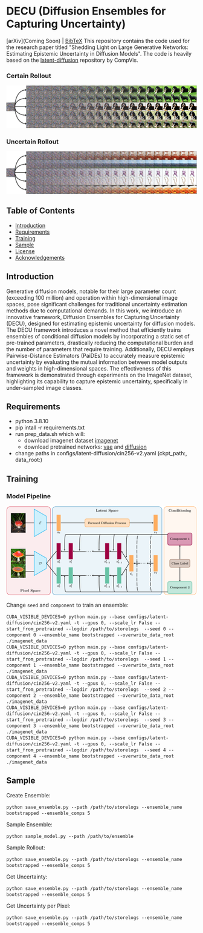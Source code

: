 # DECU (Diffusion Ensembles for Capturing Uncertainty)
[arXiv](Coming Soon) | [BibTeX](#bibtex)
This repository contains the code used for the research paper titled "Shedding Light on Large Generative Networks:
Estimating Epistemic Uncertainty in Diffusion Models". The code is heavily based on the [latent-diffusion](https://github.com/CompVis/latent-diffusion) repository by CompVis.

### Certain Rollout
<p align="center">
<img src=assets/certain_rollout.png />
</p>

### Uncertain Rollout
<p align="center">
<img src=assets/uncertain_rollout.png />
</p>


## Table of Contents

- [Introduction](#introduction)
- [Requirements](#requirements)
- [Training](#training)
- [Sample](#sample)
- [License](#license)
- [Acknowledgements](#acknowledgements)

## Introduction

Generative diffusion models, notable for their large parameter count (exceeding 100 million) and operation within high-dimensional image spaces, pose significant challenges for traditional uncertainty estimation methods due to computational demands. In this work, we introduce an innovative framework, Diffusion Ensembles for Capturing Uncertainty (DECU), designed for estimating epistemic uncertainty for diffusion models. The DECU framework introduces a novel method that efficiently trains ensembles of conditional diffusion models by incorporating a static set of pre-trained parameters, drastically reducing the computational burden and the number of parameters that require training. Additionally, DECU employs Pairwise-Distance Estimators (PaiDEs) to accurately measure epistemic uncertainty by evaluating the mutual information between model outputs and weights in high-dimensional spaces. The effectiveness of this framework is demonstrated through experiments on the ImageNet dataset, highlighting its capability to capture epistemic uncertainty, specifically in under-sampled image classes.

## Requirements

- python 3.8.10
- pip intall -r requirements.txt
- run prep_data.sh which will:
   - download imagenet dataset [imagenet](https://image-net.org/challenges/LSVRC/2012/2012-downloads.php)
   - download pretrained networks: [vae](https://ommer-lab.com/files/latent-diffusion/vq-f4.zip) and [diffusion](https://ommer-lab.com/files/latent-diffusion/nitro/cin/model.ckpt)
- change paths in configs/latent-diffusion/cin256-v2.yaml (ckpt_path:, data_root:)

## Training

### Model Pipeline
<p align="center">
<img src=assets/flow_chart.png />
</p>

Change ```seed``` and ```component``` to train an ensemble:

```
CUDA_VISIBLE_DEVICES=0 python main.py --base configs/latent-diffusion/cin256-v2.yaml -t --gpus 0, --scale_lr False --start_from_pretrained --logdir /path/to/storelogs  --seed 0 --component 0 --ensemble_name bootstrapped --overwrite_data_root ./imagenet_data
CUDA_VISIBLE_DEVICES=0 python main.py --base configs/latent-diffusion/cin256-v2.yaml -t --gpus 0, --scale_lr False --start_from_pretrained --logdir /path/to/storelogs  --seed 1 --component 1 --ensemble_name bootstrapped --overwrite_data_root ./imagenet_data
CUDA_VISIBLE_DEVICES=0 python main.py --base configs/latent-diffusion/cin256-v2.yaml -t --gpus 0, --scale_lr False --start_from_pretrained --logdir /path/to/storelogs  --seed 2 --component 2 --ensemble_name bootstrapped --overwrite_data_root ./imagenet_data
CUDA_VISIBLE_DEVICES=0 python main.py --base configs/latent-diffusion/cin256-v2.yaml -t --gpus 0, --scale_lr False --start_from_pretrained --logdir /path/to/storelogs  --seed 3 --component 3 --ensemble_name bootstrapped --overwrite_data_root ./imagenet_data
CUDA_VISIBLE_DEVICES=0 python main.py --base configs/latent-diffusion/cin256-v2.yaml -t --gpus 0, --scale_lr False --start_from_pretrained --logdir /path/to/storelogs  --seed 4 --component 4 --ensemble_name bootstrapped --overwrite_data_root ./imagenet_data
```

## Sample

Create Ensemble:

```
python save_ensemble.py --path /path/to/storelogs --ensemble_name bootstrapped --ensemble_comps 5
```

Sample Ensemble:

```
python sample_model.py --path /path/to/ensemble
```

Sample Rollout:

```
python save_ensemble.py --path /path/to/storelogs --ensemble_name bootstrapped --ensemble_comps 5
```

Get Uncertainty:

```
python save_ensemble.py --path /path/to/storelogs --ensemble_name bootstrapped --ensemble_comps 5
```

Get Uncertainty per Pixel:

```
python save_ensemble.py --path /path/to/storelogs --ensemble_name bootstrapped --ensemble_comps 5
```
